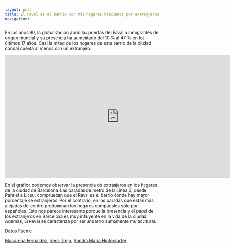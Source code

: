 ```yaml
---
layout: post
title: El Raval es el barrio con más hogares habitados por extranjeros
navigation: 
---
```


En los años 90, la globalización abrió las puertas del Raval a inmigrantes de origen mundial y su presencia ha aumentado del 10 % al 47 % en los últimos 17 años. Casi la mitad de los hogares de este barrio de la ciudad condal cuenta al menos con un extranjero. 

<iframe width="740" height="400" scrolling="no" frameborder="no" src="https://fusiontables.google.com/embedviz?containerId=googft-gviz-canvas&amp;q=select+col2%3E%3E0%2C+col5%3E%3E1%2C+col10%3E%3E0+from+1iuaKQ997ElSAXgtpkAPQsLwCo444eLsBgSIPUC6r+order+by+col10%3E%3E0+asc+limit+26&amp;viz=GVIZ&amp;t=LINE&amp;uiversion=2&amp;gco_forceIFrame=true&amp;gco_hasLabelsColumn=true&amp;gco_vAxes=%5B%7B%22title%22%3Anull%2C+%22minValue%22%3Anull%2C+%22maxValue%22%3Anull%2C+%22useFormatFromData%22%3Atrue%2C+%22viewWindow%22%3A%7B%22max%22%3Anull%2C+%22min%22%3Anull%7D%7D%2C%7B%22useFormatFromData%22%3Atrue%2C+%22viewWindow%22%3A%7B%22max%22%3Anull%2C+%22min%22%3Anull%7D%2C+%22minValue%22%3Anull%2C+%22maxValue%22%3Anull%2C+%22textStyle%22%3A%7B%22color%22%3A%22none%22%2C+%22fontSize%22%3A12%7D%7D%5D&amp;gco_useFirstColumnAsDomain=true&amp;gco_legacyScatterChartLabels=true&amp;gco_curveType=&amp;gco_booleanRole=certainty&amp;gco_lineWidth=2&amp;gco_hAxis=%7B%22useFormatFromData%22%3Atrue%2C+%22minValue%22%3Anull%2C+%22maxValue%22%3Anull%2C+%22viewWindow%22%3Anull%2C+%22viewWindowMode%22%3Anull%7D&amp;gco_legend=none&amp;gco_series=%7B%220%22%3A%7B%22color%22%3A%22%236aa84f%22%7D%2C+%221%22%3A%7B%22targetAxisIndex%22%3A1%2C+%22color%22%3A%22none%22%7D%7D&amp;gco_title=Porcentaje+de+hogares+con+extranjeros&amp;width=740&amp;height=400"></iframe>



En el gráfico podemos observar la presencia de extranjeros en los hogares de la ciudad de Barcelona. Las paradas de metro de la Línea 3, desde Paralel a Liceu, comprueban que el Raval es el barrio donde hay mayor porcentaje de extranjeros. Por el contrario, en las paradas que están más alejadas del centro predominan los hogares compuestos sólo por españoles. Esto nos parece interesante porque la presencia y el papel de los extranjeros en Barcelona es muy influyente en la vida de la ciudad. Además, El Raval se caracteriza por ser unbarrio sumamente multicultural. 

[Datos](https://fusiontables.google.com/data?docid=1iuaKQ997ElSAXgtpkAPQsLwCo444eLsBgSIPUC6r#chartnew:id=3)
[Fuente](http://www.bcn.cat/estadistica/castella/dades/inf/pobest/pobest16/part2/index.htm)

[Macarena Bernáldez](mailto:macarena@mailinator.com), [Irene Trejo](https://facebook.com/irenetregon), [Sandra Maria Hinterdorfer](@synergysandra)
